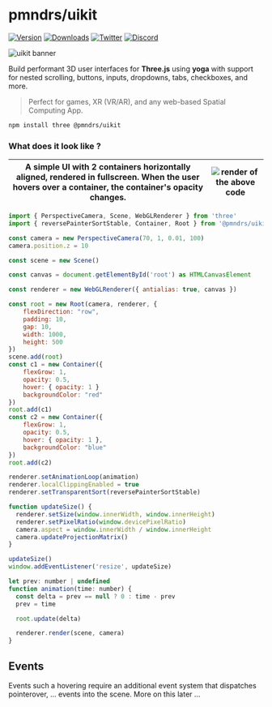 <h1>pmndrs/uikit</h1>

[![Version](https://img.shields.io/npm/v/@pmndrs/uikit?style=flat&colorA=000000&colorB=000000)](https://npmjs.com/package/@pmndrs/uikit)
[![Downloads](https://img.shields.io/npm/dt/@pmndrs/uikit.svg?style=flat&colorA=000000&colorB=000000)](https://npmjs.com/package/@pmndrs/uikit)
[![Twitter](https://img.shields.io/twitter/follow/pmndrs?label=%40pmndrs&style=flat&colorA=000000&colorB=000000&logo=twitter&logoColor=000000)](https://twitter.com/pmndrs)
[![Discord](https://img.shields.io/discord/740090768164651008?style=flat&colorA=000000&colorB=000000&label=discord&logo=discord&logoColor=000000)](https://discord.gg/ZZjjNvJ)

![uikit banner](./docs/getting-started/banner.jpg)

Build performant 3D user interfaces for **Three.js** using **yoga** with support for nested scrolling, buttons, inputs, dropdowns, tabs, checkboxes, and more.

> Perfect for games, XR (VR/AR), and any web-based Spatial Computing App.

```bash
npm install three @pmndrs/uikit
```

### What does it look like ?

| A simple UI with 2 containers horizontally aligned, rendered in fullscreen. When the user hovers over a container, the container's opacity changes. | ![render of the above code](./docs/getting-started/basic-example.gif) |
| --------------------------------------------------------------------------------------------------------------------------------------------------- | --------------------------------------------------------------------- |

```jsx
import { PerspectiveCamera, Scene, WebGLRenderer } from 'three'
import { reversePainterSortStable, Container, Root } from '@pmndrs/uikit'

const camera = new PerspectiveCamera(70, 1, 0.01, 100)
camera.position.z = 10

const scene = new Scene()

const canvas = document.getElementById('root') as HTMLCanvasElement

const renderer = new WebGLRenderer({ antialias: true, canvas })

const root = new Root(camera, renderer, {
    flexDirection: "row",
    padding: 10,
    gap: 10,
    width: 1000,
    height: 500
})
scene.add(root)
const c1 = new Container({
    flexGrow: 1,
    opacity: 0.5,
    hover: { opacity: 1 }
    backgroundColor: "red"
})
root.add(c1)
const c2 = new Container({
    flexGrow: 1,
    opacity: 0.5,
    hover: { opacity: 1 },
    backgroundColor: "blue"
})
root.add(c2)

renderer.setAnimationLoop(animation)
renderer.localClippingEnabled = true
renderer.setTransparentSort(reversePainterSortStable)

function updateSize() {
  renderer.setSize(window.innerWidth, window.innerHeight)
  renderer.setPixelRatio(window.devicePixelRatio)
  camera.aspect = window.innerWidth / window.innerHeight
  camera.updateProjectionMatrix()
}

updateSize()
window.addEventListener('resize', updateSize)

let prev: number | undefined
function animation(time: number) {
  const delta = prev == null ? 0 : time - prev
  prev = time

  root.update(delta)

  renderer.render(scene, camera)
}

```

## Events

Events such a hovering require an additional event system that dispatches pointerover, ... events into the scene. More on this later ...
